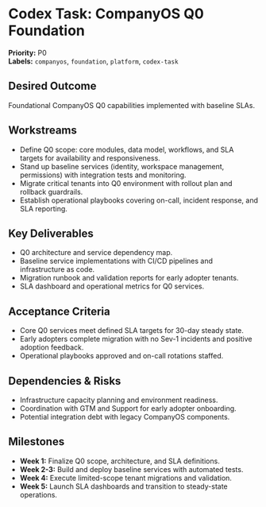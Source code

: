 # Codex Task: CompanyOS Q0 Foundation

**Priority:** P0  
**Labels:** `companyos`, `foundation`, `platform`, `codex-task`

## Desired Outcome

Foundational CompanyOS Q0 capabilities implemented with baseline SLAs.

## Workstreams

- Define Q0 scope: core modules, data model, workflows, and SLA targets for availability and responsiveness.
- Stand up baseline services (identity, workspace management, permissions) with integration tests and monitoring.
- Migrate critical tenants into Q0 environment with rollout plan and rollback guardrails.
- Establish operational playbooks covering on-call, incident response, and SLA reporting.

## Key Deliverables

- Q0 architecture and service dependency map.
- Baseline service implementations with CI/CD pipelines and infrastructure as code.
- Migration runbook and validation reports for early adopter tenants.
- SLA dashboard and operational metrics for Q0 services.

## Acceptance Criteria

- Core Q0 services meet defined SLA targets for 30-day steady state.
- Early adopters complete migration with no Sev-1 incidents and positive adoption feedback.
- Operational playbooks approved and on-call rotations staffed.

## Dependencies & Risks

- Infrastructure capacity planning and environment readiness.
- Coordination with GTM and Support for early adopter onboarding.
- Potential integration debt with legacy CompanyOS components.

## Milestones

- **Week 1:** Finalize Q0 scope, architecture, and SLA definitions.
- **Week 2-3:** Build and deploy baseline services with automated tests.
- **Week 4:** Execute limited-scope tenant migrations and validation.
- **Week 5:** Launch SLA dashboards and transition to steady-state operations.
